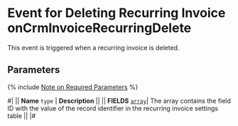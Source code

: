 # Event for Deleting Recurring Invoice onCrmInvoiceRecurringDelete

This event is triggered when a recurring invoice is deleted.

## Parameters

{% include [Note on Required Parameters](../../../../../_includes/required.md) %}

#|
|| **Name**
`type` | **Description** ||
|| **FIELDS** 
[`array`](../../../../data-types.md)| The array contains the field ID with the value of the record identifier in the recurring invoice settings table ||
|#